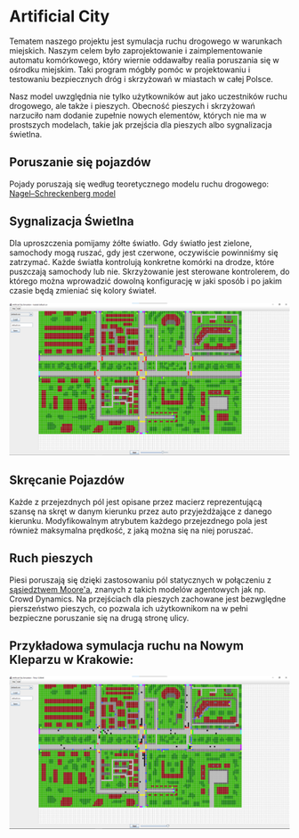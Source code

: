 Artificial City
===============

Tematem naszego projektu jest symulacja ruchu drogowego w warunkach miejskich. Naszym celem było zaprojektowanie i zaimplementowanie automatu komórkowego, który wiernie oddawałby realia poruszania się w ośrodku miejskim. Taki program mógbły pomóc w projektowaniu i testowaniu bezpiecznych dróg i skrzyżowań w miastach w całej Polsce.

Nasz model uwzględnia nie tylko użytkowników aut jako uczestników ruchu drogowego, ale także
i pieszych. Obecność pieszych i skrzyżowań narzuciło nam dodanie zupełnie nowych elementów,
których nie ma w prostszych modelach, takie jak przejścia dla pieszych albo sygnalizacja świetlna.

Poruszanie się pojazdów
------
Pojady poruszają się według teoretycznego modelu ruchu drogowego: [Nagel–Schreckenberg model](https://en.wikipedia.org/wiki/Nagel%E2%80%93Schreckenberg_model)

Sygnalizacja Świetlna
---
Dla uproszczenia pomijamy żółte światło. Gdy światło jest zielone, samochody mogą ruszać, gdy jest czerwone, oczywiście powinniśmy się zatrzymać. Każde światła kontrolują konkretne komórki na drodze, które puszczają samochody lub nie. Skrzyżowanie jest sterowane kontrolerem, do którego można wprowadzić dowolną konfigurację w jaki sposób i po jakim czasie będą zmieniać się kolory świateł.

![](NowyKleparzMapa.png)

Skręcanie Pojazdów
---
Każde z przejezdnych pól jest opisane przez macierz reprezentującą szansę na skręt w danym
kierunku przez auto przyjeżdżające z danego kierunku. Modyfikowalnym atrybutem każdego przejezdnego pola jest również maksymalna prędkość, z jaką można się na niej poruszać.

Ruch pieszych
---
Piesi poruszają się dzięki zastosowaniu pól statycznych w połączeniu z [sąsiedztwem Moore'a](https://en.wikipedia.org/wiki/Moore_neighborhood), znanych z takich modelów agentowych jak np. Crowd Dynamics.
Na przejściach dla pieszych zachowane jest bezwględne pierszeństwo pieszych, co pozwala ich użytkownikom na w pełni bezpieczne poruszanie się na drugą stronę ulicy.

Przykładowa symulacja ruchu na Nowym Kleparzu w Krakowie:
---
![](NowyKleparzSymulacja.png)
